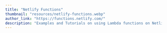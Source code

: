 ```yaml
---
title: "Netlify Functions"
thumbnail: "resources/netlify-functions.webp"
author_link: "https://functions.netlify.com/"
description: "Examples and Tutorials on using Lambda functions on Netlify"
---
```

